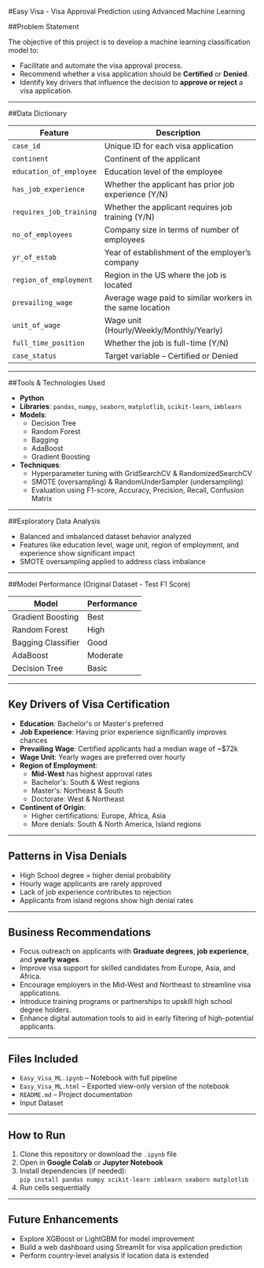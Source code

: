 #Easy Visa - Visa Approval Prediction using Advanced Machine Learning

##Problem Statement

The objective of this project is to develop a machine learning classification model to:

- Facilitate and automate the visa approval process.
- Recommend whether a visa application should be **Certified** or **Denied**.
- Identify key drivers that influence the decision to **approve or reject** a visa application.

---

##Data Dictionary

| Feature                 | Description |
|-------------------------|-------------|
| `case_id`               | Unique ID for each visa application |
| `continent`             | Continent of the applicant |
| `education_of_employee` | Education level of the employee |
| `has_job_experience`    | Whether the applicant has prior job experience (Y/N) |
| `requires_job_training` | Whether the applicant requires job training (Y/N) |
| `no_of_employees`       | Company size in terms of number of employees |
| `yr_of_estab`           | Year of establishment of the employer’s company |
| `region_of_employment`  | Region in the US where the job is located |
| `prevailing_wage`       | Average wage paid to similar workers in the same location |
| `unit_of_wage`          | Wage unit (Hourly/Weekly/Monthly/Yearly) |
| `full_time_position`    | Whether the job is full-time (Y/N) |
| `case_status`           | Target variable – Certified or Denied |

---

##Tools & Technologies Used

- **Python**  
- **Libraries**: `pandas`, `numpy`, `seaborn`, `matplotlib`, `scikit-learn`, `imblearn`
- **Models**:  
  - Decision Tree  
  - Random Forest  
  - Bagging  
  - AdaBoost  
  - Gradient Boosting
- **Techniques**:  
  - Hyperparameter tuning with GridSearchCV & RandomizedSearchCV  
  - SMOTE (oversampling) & RandomUnderSampler (undersampling)  
  - Evaluation using F1-score, Accuracy, Precision, Recall, Confusion Matrix

---

##Exploratory Data Analysis

- Balanced and imbalanced dataset behavior analyzed
- Features like education level, wage unit, region of employment, and experience show significant impact
- SMOTE oversampling applied to address class imbalance

---

##Model Performance (Original Dataset - Test F1 Score)

| Model                  | Performance |
|------------------------|-------------|
| Gradient Boosting      | Best |
| Random Forest          | High |
| Bagging Classifier     | Good |
| AdaBoost               | Moderate |
| Decision Tree          | Basic |

---

## Key Drivers of Visa Certification

- **Education**: Bachelor's or Master's preferred  
- **Job Experience**: Having prior experience significantly improves chances  
- **Prevailing Wage**: Certified applicants had a median wage of ~$72k  
- **Wage Unit**: Yearly wages are preferred over hourly  
- **Region of Employment**:  
  - **Mid-West** has highest approval rates  
  - Bachelor's: South & West regions  
  - Master's: Northeast & South  
  - Doctorate: West & Northeast  
- **Continent of Origin**:  
  - Higher certifications: Europe, Africa, Asia  
  - More denials: South & North America, Island regions

---

## Patterns in Visa Denials

- High School degree = higher denial probability  
- Hourly wage applicants are rarely approved  
- Lack of job experience contributes to rejection  
- Applicants from island regions show high denial rates  

---

## Business Recommendations

- Focus outreach on applicants with **Graduate degrees**, **job experience**, and **yearly wages**.
- Improve visa support for skilled candidates from Europe, Asia, and Africa.
- Encourage employers in the Mid-West and Northeast to streamline visa applications.
- Introduce training programs or partnerships to upskill high school degree holders.
- Enhance digital automation tools to aid in early filtering of high-potential applicants.

---

## Files Included

- `Easy_Visa_ML.ipynb` – Notebook with full pipeline
- `Easy_Visa_ML.html` – Exported view-only version of the notebook
- `README.md` – Project documentation
-  Input Dataset

---

## How to Run

1. Clone this repository or download the `.ipynb` file
2. Open in **Google Colab** or **Jupyter Notebook**
3. Install dependencies (if needed):  
   `pip install pandas numpy scikit-learn imblearn seaborn matplotlib`
4. Run cells sequentially

---

## Future Enhancements

- Explore XGBoost or LightGBM for model improvement
- Build a web dashboard using Streamlit for visa application prediction
- Perform country-level analysis if location data is extended
